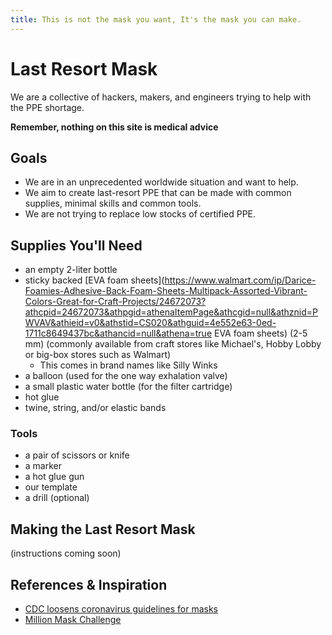 ```yaml
---
title: This is not the mask you want, It's the mask you can make.
---
```


<!-- Global site tag (gtag.js) - Google Analytics -->
<script async src="https://www.googletagmanager.com/gtag/js?id=UA-161650101-1"></script>
<script>
  window.dataLayer = window.dataLayer || [];
  function gtag(){dataLayer.push(arguments);}
  gtag('js', new Date());

  gtag('config', 'UA-161650101-1');
</script>


# Last Resort Mask

We are a collective of hackers, makers, and engineers trying to help with the PPE shortage.

**Remember, nothing on this site is medical advice**

## Goals

- We are in an unprecedented worldwide situation and want to help.
- We aim to create last-resort PPE that can be made with common supplies, minimal skills and common tools.
- We are not trying to replace low stocks of certified PPE.

## Supplies You'll Need

- an empty 2-liter bottle
- sticky backed [EVA foam sheets](https://www.walmart.com/ip/Darice-Foamies-Adhesive-Back-Foam-Sheets-Multipack-Assorted-Vibrant-Colors-Great-for-Craft-Projects/24672073?athcpid=24672073&athpgid=athenaItemPage&athcgid=null&athznid=PWVAV&athieid=v0&athstid=CS020&athguid=4e552e63-0ed-1711c8649437bc&athancid=null&athena=true EVA foam sheets) (2-5 mm) (commonly available from craft stores like Michael's, Hobby Lobby or big-box stores such as Walmart)
  - This comes in brand names like Silly Winks
- a balloon (used for the one way exhalation valve)
- a small plastic water bottle (for the filter cartridge)
- hot glue
- twine, string, and/or elastic bands

### Tools

- a pair of scissors or knife
- a marker
- a hot glue gun
- our template
- a drill (optional)

## Making the Last Resort Mask

(instructions coming soon)

## References & Inspiration

- [CDC loosens coronavirus guidelines for masks](https://www.washingtonpost.com/health/2020/03/10/face-mask-shortage-prompts-cdc-loosen-coronavirus-guidance/)
- [Million Mask Challenge](https://www.drstreicher.com/dr-streicher-blog/2020/3/a-surgeon-sewing-a-surgical-mask)
